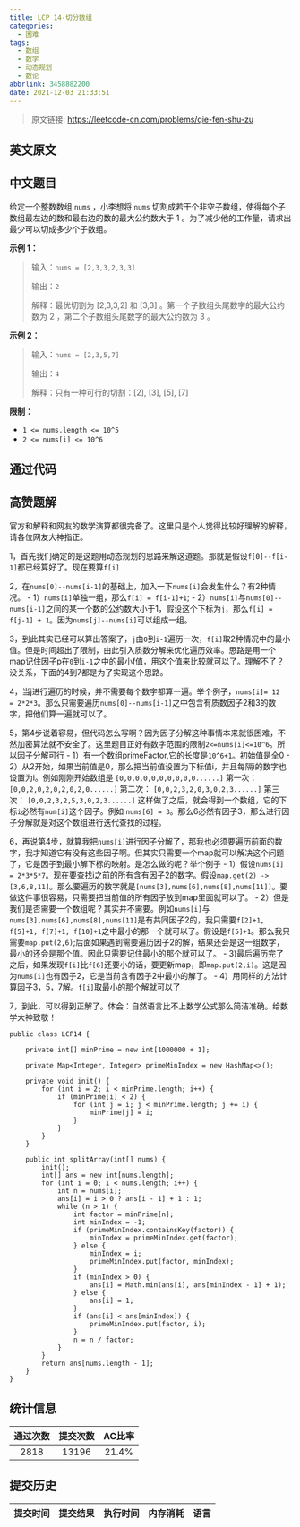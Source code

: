 ```yaml
---
title: LCP 14-切分数组
categories:
  - 困难
tags:
  - 数组
  - 数学
  - 动态规划
  - 数论
abbrlink: 3458882200
date: 2021-12-03 21:33:51
---
```


> 原文链接: https://leetcode-cn.com/problems/qie-fen-shu-zu


## 英文原文
<div></div>

## 中文题目
<div><p>给定一个整数数组 <code>nums</code> ，小李想将 <code>nums</code> 切割成若干个非空子数组，使得每个子数组最左边的数和最右边的数的最大公约数大于 1 。为了减少他的工作量，请求出最少可以切成多少个子数组。</p>

<p><strong>示例 1：</strong></p>

<blockquote>
<p>输入：<code>nums = [2,3,3,2,3,3]</code></p>

<p>输出：<code>2</code></p>

<p>解释：最优切割为 [2,3,3,2] 和 [3,3] 。第一个子数组头尾数字的最大公约数为 2 ，第二个子数组头尾数字的最大公约数为 3 。</p>
</blockquote>

<p><strong>示例 2：</strong></p>

<blockquote>
<p>输入：<code>nums = [2,3,5,7]</code></p>

<p>输出：<code>4</code></p>

<p>解释：只有一种可行的切割：[2], [3], [5], [7]</p>
</blockquote>

<p><strong>限制：</strong></p>

<ul>
	<li><code>1 &lt;= nums.length &lt;= 10^5</code></li>
	<li><code>2 &lt;= nums[i] &lt;= 10^6</code></li>
</ul>
</div>

## 通过代码
<RecoDemo>
</RecoDemo>


## 高赞题解
官方和解释和网友的数学演算都很完备了。这里只是个人觉得比较好理解的解释，请各位网友大神指正。

1，首先我们确定的是这题用动态规划的思路来解这道题。那就是假设`f[0]--f[i-1]`都已经算好了。现在要算`f[i]`

2，在`nums[0]--nums[i-1]`的基础上，加入一下`nums[i]`会发生什么？有2种情况。
    - 1）`nums[i]`单独一组，那么`f[i] = f[i-1]+1`; 
    - 2）`nums[i]`与`nums[0]--nums[i-1]`之间的某一个数的公约数大小于1，假设这个下标为`j`，那么`f[i] = f[j-1] + 1`。因为`nums[j]--nums[i]`可以组成一组。

3，到此其实已经可以算出答案了，`j`由`0`到`i-1`遍历一次，`f[i]`取2种情况中的最小值。但是时间超出了限制，由此引入质数分解来优化遍历效率。思路是用一个map记住因子p在`0`到`i-1`之中的最小f值，用这个值来比较就可以了。理解不了？没关系，下面的4到7都是为了实现这个思路。

4，当j进行遍历的时候，并不需要每个数字都算一遍。举个例子，`nums[i]= 12  = 2*2*3`。那么只需要遍历`nums[0]--nums[i-1]`之中包含有质数因子2和3的数字，把他们算一遍就可以了。

5，第4步说着容易，但代码怎么写啊？因为因子分解这种事情本来就很困难，不然加密算法就不安全了。这里题目正好有数字范围的限制`2<=nums[i]<=10^6`。所以因子分解可行
    - 1）有一个数组primeFactor,它的长度是`10^6+1`。初始值是全0
    - 2）从2开始，如果当前值是0，那么把当前值设置为下标值i，并且每隔i的数字也设置为i。例如刚刚开始数组是
            `[0,0,0,0,0,0,0,0,0,0......]`
第一次：     `[0,0,2,0,2,0,2,0,2,0......]`
第二次：     `[0,0,2,3,2,0,3,0,2,3......]`
第三次：     `[0,0,2,3,2,5,3,0,2,3......]`
    这样做了之后，就会得到一个数组，它的下标`i`必然有`num[i]`这个因子。例如 `nums[6] = 3`。那么6必然有因子3，那么进行因子分解就是对这个数组进行迭代查找的过程。

6，再说第4步，就算我把`nums[i]`进行因子分解了，那我也必须要遍历前面的数字，我才知道它有没有这些因子啊。但其实只需要一个map就可以解决这个问题了，它是因子到最小解下标的映射。是怎么做的呢？举个例子
    - 1）假设`nums[i] = 2*3*5*7`。现在要查找i之前的所有含有因子2的数字。假设`map.get(2) -> [3,6,8,11]`。那么要遍历的数字就是`[nums[3],nums[6],nums[8],nums[11]]`。要做这件事很容易，只需要把当前值的所有因子放到map里面就可以了。
    - 2）但是我们是否需要一个数组呢？其实并不需要。例如`nums[i]`与`nums[3],nums[6],nums[8],nums[11]`是有共同因子2的，我只需要`f[2]+1, f[5]+1, f[7]+1, f[10]+1`之中最小的那一个就可以了。假设是`f[5]+1`。那么我只需要`map.put(2,6)`;后面如果遇到需要遍历因子2的解，结果还会是这一组数字，最小的还会是那个值。因此只需要记住最小的那个就可以了。
    - 3)最后遍历完了之后，如果发现`f[i]`比`f[6]`还要小的话，要更新map，即`map.put(2,i)`。这是因为`nums[i]`也有因子2，它是当前含有因子2中最小的解了。
    - 4）用同样的方法计算因子3，5，7解。`f[i]`取最小的那个解就可以了

7，到此，可以得到正解了。体会：自然语言比不上数学公式那么简洁准确。给数学大神致敬！

```
public class LCP14 {

    private int[] minPrime = new int[1000000 + 1];

    private Map<Integer, Integer> primeMinIndex = new HashMap<>();

    private void init() {
        for (int i = 2; i < minPrime.length; i++) {
            if (minPrime[i] < 2) {
                for (int j = i; j < minPrime.length; j += i) {
                    minPrime[j] = i;
                }
            }
        }
    }

    public int splitArray(int[] nums) {
        init();
        int[] ans = new int[nums.length];
        for (int i = 0; i < nums.length; i++) {
            int n = nums[i];
            ans[i] = i > 0 ? ans[i - 1] + 1 : 1;
            while (n > 1) {
                int factor = minPrime[n];
                int minIndex = -1;
                if (primeMinIndex.containsKey(factor)) {
                    minIndex = primeMinIndex.get(factor);
                } else {
                    minIndex = i;
                    primeMinIndex.put(factor, minIndex);
                }
                if (minIndex > 0) {
                    ans[i] = Math.min(ans[i], ans[minIndex - 1] + 1);
                } else {
                    ans[i] = 1;
                }
                if (ans[i] < ans[minIndex]) {
                    primeMinIndex.put(factor, i);
                }
                n = n / factor;
            }
        }
        return ans[nums.length - 1];
    }
}
```




## 统计信息
| 通过次数 | 提交次数 | AC比率 |
| :------: | :------: | :------: |
|    2818    |    13196    |   21.4%   |

## 提交历史
| 提交时间 | 提交结果 | 执行时间 |  内存消耗  | 语言 |
| :------: | :------: | :------: | :--------: | :--------: |
